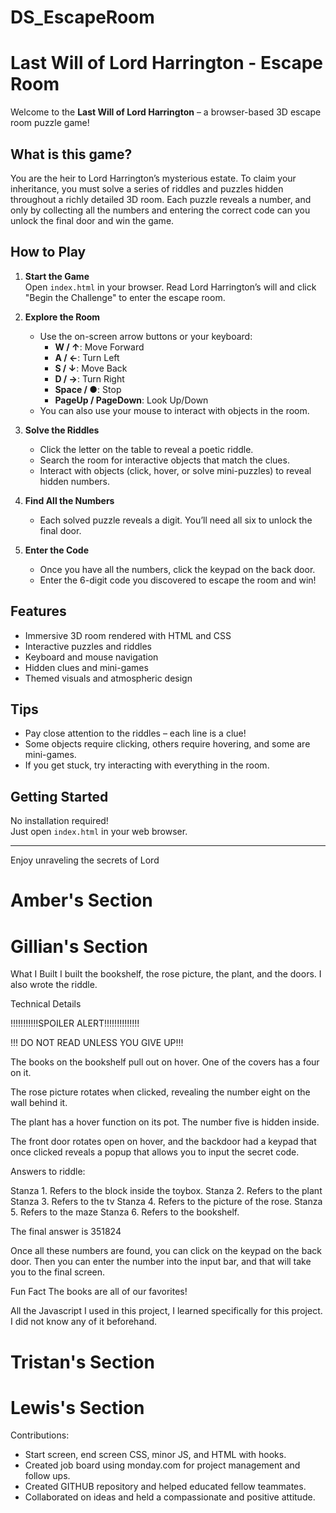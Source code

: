 # DS_EscapeRoom

# Last Will of Lord Harrington - Escape Room

Welcome to the **Last Will of Lord Harrington** – a browser-based 3D escape room puzzle game!

## What is this game?

You are the heir to Lord Harrington’s mysterious estate. To claim your inheritance, you must solve a series of riddles and puzzles hidden throughout a richly detailed 3D room. Each puzzle reveals a number, and only by collecting all the numbers and entering the correct code can you unlock the final door and win the game.

## How to Play

1. **Start the Game**  
   Open `index.html` in your browser. Read Lord Harrington’s will and click "Begin the Challenge" to enter the escape room.

2. **Explore the Room**

   - Use the on-screen arrow buttons or your keyboard:
     - **W / ↑**: Move Forward
     - **A / ←**: Turn Left
     - **S / ↓**: Move Back
     - **D / →**: Turn Right
     - **Space / ●**: Stop
     - **PageUp / PageDown**: Look Up/Down
   - You can also use your mouse to interact with objects in the room.

3. **Solve the Riddles**

   - Click the letter on the table to reveal a poetic riddle.
   - Search the room for interactive objects that match the clues.
   - Interact with objects (click, hover, or solve mini-puzzles) to reveal hidden numbers.

4. **Find All the Numbers**

   - Each solved puzzle reveals a digit. You’ll need all six to unlock the final door.

5. **Enter the Code**
   - Once you have all the numbers, click the keypad on the back door.
   - Enter the 6-digit code you discovered to escape the room and win!

## Features

- Immersive 3D room rendered with HTML and CSS
- Interactive puzzles and riddles
- Keyboard and mouse navigation
- Hidden clues and mini-games
- Themed visuals and atmospheric design

## Tips

- Pay close attention to the riddles – each line is a clue!
- Some objects require clicking, others require hovering, and some are mini-games.
- If you get stuck, try interacting with everything in the room.

## Getting Started

No installation required!  
Just open `index.html` in your web browser.

---

Enjoy unraveling the secrets of Lord

# Amber's Section

# Gillian's Section

What I Built
I built the bookshelf, the rose picture, the plant, and the doors. I also wrote the riddle.

Technical Details

!!!!!!!!!!!SPOILER ALERT!!!!!!!!!!!!!!

!!! DO NOT READ UNLESS YOU GIVE UP!!!

The books on the bookshelf pull out on hover. One of the covers has a four on it.

The rose picture rotates when clicked, revealing the number eight on the wall behind it.

The plant has a hover function on its pot. The number five is hidden inside.

The front door rotates open on hover, and the backdoor had a keypad that once clicked reveals a popup that allows you to input the secret code.

Answers to riddle:

Stanza 1. Refers to the block inside the toybox.
Stanza 2. Refers to the plant
Stanza 3. Refers to the tv
Stanza 4. Refers to the picture of the rose.
Stanza 5. Refers to the maze
Stanza 6. Refers to the bookshelf.

The final answer is 351824

Once all these numbers are found, you can click on the keypad on the back door. Then you can enter the number into the input bar, and that will take you to the final screen.

Fun Fact
The books are all of our favorites!

All the Javascript I used in this project, I learned specifically for this project. I did not know any of it beforehand.

# Tristan's Section

# Lewis's Section

Contributions:

- Start screen, end screen CSS, minor JS, and HTML with hooks.
- Created job board using monday.com for project management and follow ups.
- Created GITHUB repository and helped educated fellow teammates.
- Collaborated on ideas and held a compassionate and positive attitude.
